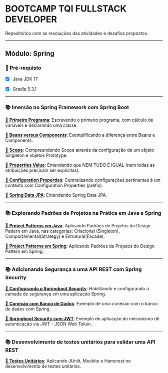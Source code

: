 
# BOOTCAMP TQI FULLSTACK DEVELOPER

Repositórico com as resoluções das atividades e desafios propostos.


------------


## Módulo: Spring


### 🛑 Pré-requisto

- [x] Java JDK 17

- [x] Gradle 5.3.1


------------


### 📚 Imersão no Spring Framework com Spring Boot

[🔗 **Primeiro Programa**](src/main/java/aPrimeirosPassos/SpringPrimeirosPassosApplication.java): Escrevendo o primeiro programa, com cálculo de variáveis e declarando uma classe.

[🔗 **Beans versus Components**](src/main/java/bBeans/SpringBeansApplication.java): Exemplificando a diferença entre Beans e Components.

[🔗 **Scope**](src/main/java/cScopesSingleton/SpringScopesSingletonApplication.java): Compreendendo Scope através da configuração de um objeto Singleton e objetos Prototype.

[🔗 **Properties Value**](src/main/java/dPropertiesValue/SpringPropertiesValueApplication.java): Entendendo que NEM TUDO É IGUAL (nem todas as atribuições precisam ser explícitas).

[🔗 **Configuration Properties**](src/main/java/eConfigurationProperties/SpringConfigurationPropertiesApplication.java): Centralizando configurações pertinentes à um contexto com Configuration Properties (prefix).

[🔗 **Spring Data JPA**](src/main/java/fDataJpa/SpringDataJpaApplication.java): Entendendo Spring Data JPA.


------------


### 📚 Explorando Padrões de Projetos na Prática em Java e Spring

[🔗 **Project Patterns em Java**](src/main/java/gPatterns/Java/JavaPatternsApplication.java): Aplicando Padrões de Projetos do Design Pattern em Java, nas categorias: Criacional (Singleton), Comportamental(Strategy) e Estrutural(Facade).

[🔗 **Project Patterns em Spring**](src/main/java/gPatterns/Spring/SpringPatternsApplication.java): Aplicando Padrões de Projetos do Design Pattern em Spring.


------------


### 📚 Adicionando Segurança a uma API REST com Spring Security

[🔗 **Configurando o Springboot Security**](src/main/java/hSpringSecurityConfigureAdapter/SpringSecurityApplication.java): Habilitando e configurando a camada de segurança em uma aplicação Spring.

[🔗 **Conexão com Banco de Dados**](src/main/java/iSecurityDatabase/SpringSecurityDatabaseApplication.java): Exemplo de uma conexão com o banco de dados com Spring.

[🔗 **Springboot Security com JWT**](src/main/java/jSecurityJWT/SpringSecurityJwtApplication.java): Exemplo de aplicação do mecanismo de autenticação via JWT - JSON Web Token.


------------


### 📚 Desenvolvimento de testes unitários para validar uma API REST

[🔗 **Testes Unitários**](src/main/java/kUnitTests/BeerstockApplication.java): Aplicando JUniit, Mockito e Hamcrest no desenvolvimento de testes unitários.

